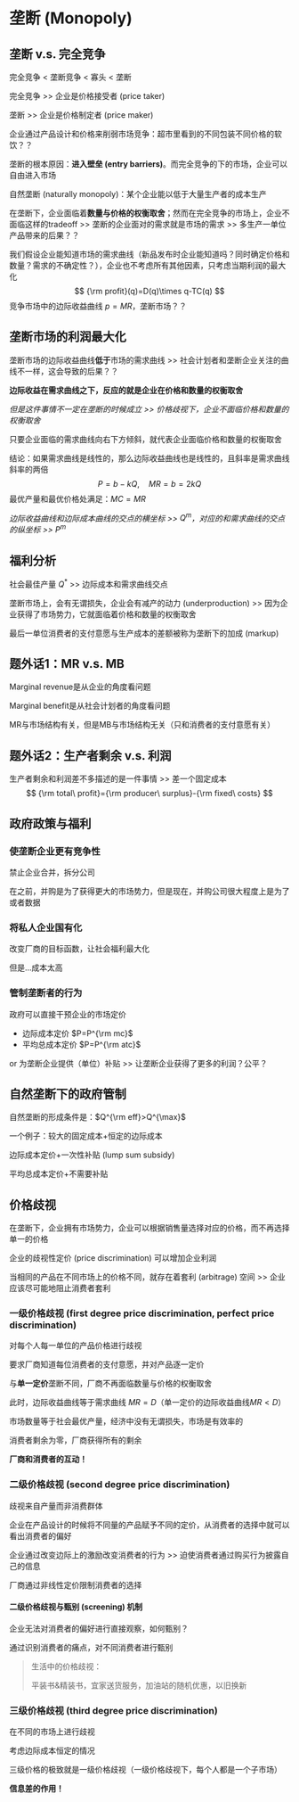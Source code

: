 # 垄断 (Monopoly)

## 垄断 v.s. 完全竞争

完全竞争 < 垄断竞争 < 寡头 < 垄断

完全竞争 >> 企业是价格接受者 (price taker)

垄断 >> 企业是价格制定者 (price maker)

企业通过产品设计和价格来削弱市场竞争：超市里看到的不同包装不同价格的软饮？？

垄断的根本原因：**进入壁垒 (entry barriers)**。而完全竞争的下的市场，企业可以自由进入市场

自然垄断 (naturally monopoly)：某个企业能以低于大量生产者的成本生产

在垄断下，企业面临着**数量与价格的权衡取舍**；然而在完全竞争的市场上，企业不面临这样的tradeoff >> 垄断的企业面对的需求就是市场的需求 >> 多生产一单位产品带来的后果？？

我们假设企业能知道市场的需求曲线（新品发布时企业能知道吗？同时确定价格和数量？需求的不确定性？），企业也不考虑所有其他因素，只考虑当期利润的最大化
$$
{\rm profit}(q)=D(q)\times q-TC(q)
$$
竞争市场中的边际收益曲线 $p=MR$，垄断市场？？

## 垄断市场的利润最大化

垄断市场的边际收益曲线**低于**市场的需求曲线 >> 社会计划者和垄断企业关注的曲线不一样，这会导致的后果？？

**边际收益在需求曲线之下，反应的就是企业在价格和数量的权衡取舍**

*但是这件事情不一定在垄断的时候成立 >> 价格歧视下，企业不面临价格和数量的权衡取舍*

只要企业面临的需求曲线向右下方倾斜，就代表企业面临价格和数量的权衡取舍

结论：如果需求曲线是线性的，那么边际收益曲线也是线性的，且斜率是需求曲线斜率的两倍
$$
P=b-kQ,\quad MR=b=2kQ
$$
最优产量和最优价格处满足：$MC=MR$

*边际收益曲线和边际成本曲线的交点的横坐标 >> $Q^m$，对应的和需求曲线的交点的纵坐标 >> $P^m$*

## 福利分析

社会最佳产量 $Q^*$ >> 边际成本和需求曲线交点

垄断市场上，会有无谓损失，企业会有减产的动力 (underproduction) >> 因为企业获得了市场势力，它就面临着价格和数量的权衡取舍

最后一单位消费者的支付意愿与生产成本的差额被称为垄断下的加成 (markup)

## 题外话1：MR v.s. MB

Marginal revenue是从企业的角度看问题

Marginal benefit是从社会计划者的角度看问题

MR与市场结构有关，但是MB与市场结构无关（只和消费者的支付意愿有关）

## 题外话2：生产者剩余 v.s. 利润

生产者剩余和利润差不多描述的是一件事情 >> 差一个固定成本
$$
{\rm total\ profit}={\rm producer\ surplus}-{\rm fixed\ costs}
$$

## 政府政策与福利

### 使垄断企业更有竞争性

禁止企业合并，拆分公司

在之前，并购是为了获得更大的市场势力，但是现在，并购公司很大程度上是为了或者数据

### 将私人企业国有化

改变厂商的目标函数，让社会福利最大化

但是...成本太高

### 管制垄断者的行为

政府可以直接干预企业的市场定价

- 边际成本定价 $P=P^{\rm mc}$
- 平均总成本定价 $P=P^{\rm atc}$

or 为垄断企业提供（单位）补贴 >> 让垄断企业获得了更多的利润？公平？

## 自然垄断下的政府管制

自然垄断的形成条件是：$Q^{\rm eff}>Q^{\max}$

一个例子：较大的固定成本+恒定的边际成本

边际成本定价+一次性补贴 (lump sum subsidy)

平均总成本定价+不需要补贴

## 价格歧视

在垄断下，企业拥有市场势力，企业可以根据销售量选择对应的价格，而不再选择单一的价格

企业的歧视性定价 (price discrimination) 可以增加企业利润

当相同的产品在不同市场上的价格不同，就存在着套利 (arbitrage) 空间 >> 企业应该尽可能地阻止消费者套利

### 一级价格歧视 (first degree price discrimination, perfect price discrimination)

对每个人每一单位的产品价格进行歧视

要求厂商知道每位消费者的支付意愿，并对产品逐一定价

与**单一定价**垄断不同，厂商不再面临数量与价格的权衡取舍

此时，边际收益曲线等于需求曲线 $MR=D$（单一定价的边际收益曲线$MR<D$）

市场数量等于社会最优产量，经济中没有无谓损失，市场是有效率的

消费者剩余为零，厂商获得所有的剩余

**厂商和消费者的互动！**

### 二级价格歧视 (second degree price discrimination)

歧视来自产量而非消费群体

企业在产品设计的时候将不同量的产品赋予不同的定价，从消费者的选择中就可以看出消费者的偏好

企业通过改变边际上的激励改变消费者的行为 >> 迫使消费者通过购买行为披露自己的信息

厂商通过非线性定价限制消费者的选择

#### 二级价格歧视与甄别 (screening) 机制

企业无法对消费者的偏好进行直接观察，如何甄别？

通过识别消费者的痛点，对不同消费者进行甄别

>  生活中的价格歧视：
>
>  平装书&精装书，宜家送货服务，加油站的随机优惠，以旧换新

### 三级价格歧视 (third degree price discrimination)

在不同的市场上进行歧视

考虑边际成本恒定的情况

三级价格的极致就是一级价格歧视（一级价格歧视下，每个人都是一个子市场）

**信息差的作用！**
